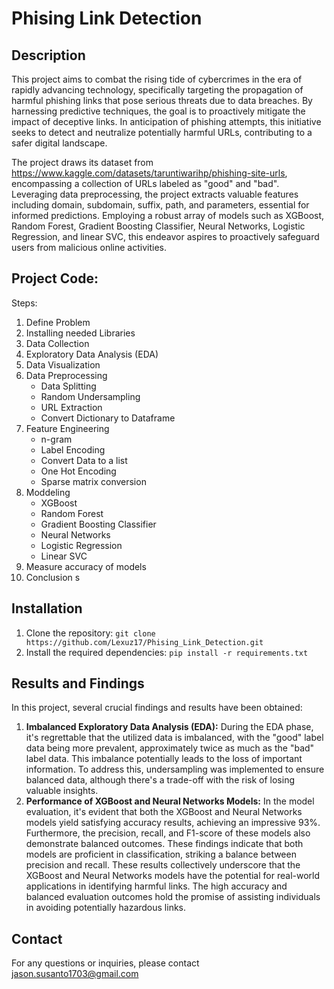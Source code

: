 # Phising Link Detection

## **Description**
This project aims to combat the rising tide of cybercrimes in the era of rapidly advancing technology, specifically targeting the propagation of harmful phishing links that pose serious threats due to data breaches. By harnessing predictive techniques, the goal is to proactively mitigate the impact of deceptive links. In anticipation of phishing attempts, this initiative seeks to detect and neutralize potentially harmful URLs, contributing to a safer digital landscape. 

The project draws its dataset from https://www.kaggle.com/datasets/taruntiwarihp/phishing-site-urls, encompassing a collection of URLs labeled as "good" and "bad". Leveraging data preprocessing, the project extracts valuable features including domain, subdomain, suffix, path, and parameters, essential for informed predictions. Employing a robust array of models such as XGBoost, Random Forest, Gradient Boosting Classifier, Neural Networks, Logistic Regression, and linear SVC, this endeavor aspires to proactively safeguard users from malicious online activities.

## **Project Code:**
Steps:
1. Define Problem
2. Installing needed Libraries
3. Data Collection
4. Exploratory Data Analysis (EDA)
5. Data Visualization
6. Data Preprocessing
   - Data Splitting
   - Random Undersampling
   - URL Extraction
   - Convert Dictionary to Dataframe
7. Feature Engineering
    - n-gram
    - Label Encoding
    - Convert Data to a list
    - One Hot Encoding
    - Sparse matrix conversion
8. Moddeling
    - XGBoost
    - Random Forest
    - Gradient Boosting Classifier
    - Neural Networks
    - Logistic Regression
    - Linear SVC
9. Measure accuracy of models
10. Conclusion
s
## **Installation**
1. Clone the repository: `git clone https://github.com/Lexuz17/Phising_Link_Detection.git`
2. Install the required dependencies: `pip install -r requirements.txt`

## **Results and Findings**

In this project, several crucial findings and results have been obtained:
1. **Imbalanced Exploratory Data Analysis (EDA):** During the EDA phase, it's regrettable that the utilized data is imbalanced, with the "good" label data being more prevalent, approximately twice as much as the "bad" label data. This imbalance potentially leads to the loss of important information. To address this, undersampling was implemented to ensure balanced data, although there's a trade-off with the risk of losing valuable insights.
2. **Performance of XGBoost and Neural Networks Models:** In the model evaluation, it's evident that both the XGBoost and Neural Networks models yield satisfying accuracy results, achieving an impressive 93%. Furthermore, the precision, recall, and F1-score of these models also demonstrate balanced outcomes. These findings indicate that both models are proficient in classification, striking a balance between precision and recall.
These results collectively underscore that the XGBoost and Neural Networks models have the potential for real-world applications in identifying harmful links. The high accuracy and balanced evaluation outcomes hold the promise of assisting individuals in avoiding potentially hazardous links.

## Contact
For any questions or inquiries, please contact jason.susanto1703@gmail.com
